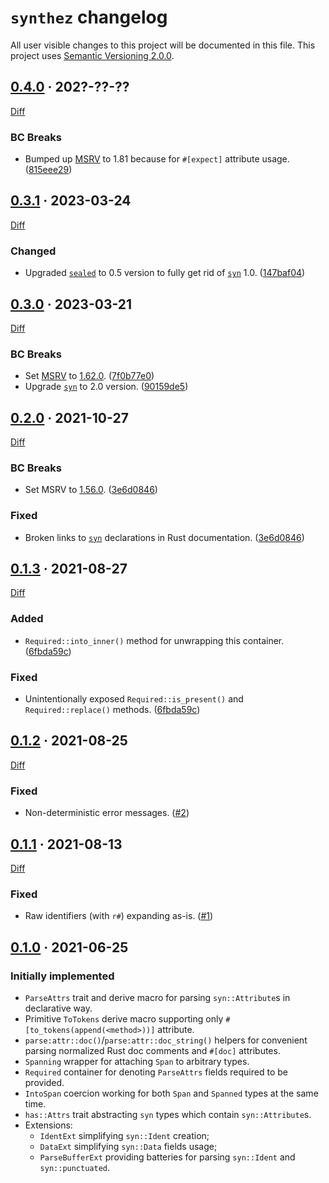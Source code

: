 `synthez` changelog
===================

All user visible changes to this project will be documented in this file. This project uses [Semantic Versioning 2.0.0].




## [0.4.0] · 202?-??-??
[0.4.0]: /../../tree/v0.4.0

[Diff](/../../compare/v0.3.1...v0.4.0)

### BC Breaks

- Bumped up [MSRV] to 1.81 because for `#[expect]` attribute usage. ([815eee29])

[815eee29]: /../../commit/815eee29d000623038f47fbc6a6a621641e8facb




## [0.3.1] · 2023-03-24
[0.3.1]: /../../tree/v0.3.1

[Diff](/../../compare/v0.3.0...v0.3.1)

### Changed

- Upgraded [`sealed`] to 0.5 version to fully get rid of [`syn`] 1.0. ([147baf04])

[147baf04]: /../../commit/147baf047ff840776346048afdafe77ccb94486b




## [0.3.0] · 2023-03-21
[0.3.0]: /../../tree/v0.3.0

[Diff](/../../compare/v0.2.0...v0.3.0)

### BC Breaks

- Set [MSRV] to [1.62.0](https://blog.rust-lang.org/2022/06/30/Rust-1.62.0.html). ([7f0b77e0])
- Upgrade [`syn`] to 2.0 version. ([90159de5])

[7f0b77e0]: /../../commit/7f0b77e0842edd7ecd18c91ec1e1b218711cc230
[90159de5]: /../../commit/90159de521e71c0d0cffbdb38dcb21e9ffe84227




## [0.2.0] · 2021-10-27
[0.2.0]: /../../tree/v0.2.0

[Diff](/../../compare/v0.1.3...v0.2.0)

### BC Breaks

- Set MSRV to [1.56.0](https://blog.rust-lang.org/2021/10/21/Rust-1.56.0.html). ([3e6d0846])

### Fixed

- Broken links to [`syn`] declarations in Rust documentation. ([3e6d0846])

[3e6d0846]: /../../commit/3e6d08464ef66b1e3ca47a0afda1175e6ce15a95




## [0.1.3] · 2021-08-27
[0.1.3]: /../../tree/v0.1.3

[Diff](/../../compare/v0.1.2...v0.1.3)

### Added

- `Required::into_inner()` method for unwrapping this container. ([6fbda59c])

### Fixed

- Unintentionally exposed `Required::is_present()` and `Required::replace()` methods. ([6fbda59c])

[6fbda59c]: /../../commit/6fbda59c5940effd32e66592602007dece082fcc




## [0.1.2] · 2021-08-25
[0.1.2]: /../../tree/v0.1.2

[Diff](/../../compare/v0.1.1...v0.1.2)

### Fixed

- Non-deterministic error messages. ([#2])

[#2]: /../../pull/2




## [0.1.1] · 2021-08-13
[0.1.1]: /../../tree/v0.1.1

[Diff](/../../compare/v0.1.0...v0.1.1)

### Fixed

- Raw identifiers (with `r#`) expanding as-is. ([#1])

[#1]: /../../pull/1




## [0.1.0] · 2021-06-25
[0.1.0]: /../../tree/v0.1.0

### Initially implemented 

- `ParseAttrs` trait and derive macro for parsing `syn::Attribute`s in declarative way.
- Primitive `ToTokens` derive macro supporting only `#[to_tokens(append(<method>))]` attribute.
- `parse:attr::doc()`/`parse:attr::doc_string()` helpers for convenient parsing normalized Rust doc comments and `#[doc]` attributes.
- `Spanning` wrapper for attaching `Span` to arbitrary types.
- `Required` container for denoting `ParseAttrs` fields required to be provided.
- `IntoSpan` coercion working for both `Span` and `Spanned` types at the same time.
- `has::Attrs` trait abstracting `syn` types which contain `syn::Attribute`s.
- Extensions:
    - `IdentExt` simplifying `syn::Ident` creation;
    - `DataExt` simplifying `syn::Data` fields usage;
    - `ParseBufferExt` providing batteries for parsing `syn::Ident` and `syn::punctuated`.




[`sealed`]: https://docs.rs/sealed
[`syn`]: https://docs.rs/syn
[MSRV]: https://doc.rust-lang.org/cargo/reference/manifest.html#the-rust-version-field
[Semantic Versioning 2.0.0]: https://semver.org
